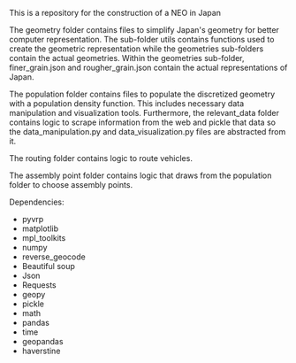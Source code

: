 This is a repository for the construction of a NEO in Japan

The geometry folder contains files to simplify Japan's geometry for better computer representation. The sub-folder utils contains functions
used to create the geometric representation while the geometries sub-folders contain the actual geometries. Within the geometries sub-folder, finer_grain.json and rougher_grain.json contain the actual representations of Japan.

The population folder contains files to populate the discretized geometry with a population density function. This includes
necessary data manipulation and visualization tools. Furthermore, the relevant_data folder contains logic to scrape information from
the web and pickle that data so the data_manipulation.py and data_visualization.py files are abstracted from it.

The routing folder contains logic to route vehicles.

The assembly point folder contains logic that draws from the population folder to choose assembly points.

Dependencies:
- pyvrp
- matplotlib
- mpl_toolkits
- numpy
- reverse_geocode
- Beautiful soup
- Json
- Requests
- geopy
- pickle
- math
- pandas
- time
- geopandas
- haverstine





